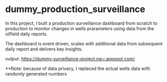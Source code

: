 # dummy_production_surveillance

In this project, I built a production surveillance dashboard from scratch to production to monitor changes in wells prarameters using data from the oilfield daily reports.

The dashboard is event driven, scales with additional data from subsequent daily report and delivers key insights.

output: https://dummy-surveillance-project.nw.r.appspot.com/ 

**Note: because of data privacy, I replaced the actual wells data with randomly generated numbers
